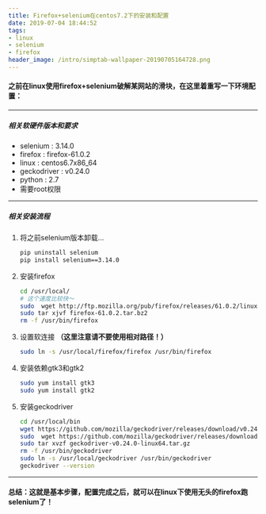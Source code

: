 ```yaml
---
title: Firefox+selenium在centos7.2下的安装和配置
date: 2019-07-04 18:44:52
tags: 
- linux
- selenium
- firefox
header_image: /intro/simptab-wallpaper-20190705164728.png
---
```


#### 之前在linux使用firefox+selenium破解某网站的滑块，在这里着重写一下环境配置：

--- 
##### 相关软硬件版本和要求
- selenium : 3.14.0
- firefox : firefox-61.0.2
- linux : centos6.7x86_64
- geckodriver : v0.24.0
- python : 2.7
- 需要root权限

--- 

##### 相关安装流程

1. 将之前selenium版本卸载...
    ```bash
    pip uninstall selenium  
    pip install selenium==3.14.0
    ```
2. 安装firefox
    ```bash 
    cd /usr/local/          
    # 这个速度比较快～
    sudo  wget http://ftp.mozilla.org/pub/firefox/releases/61.0.2/linux-x86_64/en-US/firefox-61.0.2.tar.bz2
    sudo tar xjvf firefox-61.0.2.tar.bz2 
    rm -f /usr/bin/firefox
    ```
3. 设置软连接 **（这里注意请不要使用相对路径！）** 
    ```bash
    sudo ln -s /usr/local/firefox/firefox /usr/bin/firefox
    ```
4. 安装依赖gtk3和gtk2
    ```bash
    sudo yum install gtk3
    sudo yum install gtk2
    ```
5. 安装geckodriver
    ```bash
    cd /usr/local/bin
    wget https://github.com/mozilla/geckodriver/releases/download/v0.24.0/geckodriver-v0.24.0-linux64.tar.gz
    sudo  wget https://github.com/mozilla/geckodriver/releases/download/v0.24.0/geckodriver-v0.24.0-linux64.tar.gz
    sudo tar xvzf geckodriver-v0.24.0-linux64.tar.gz 
    rm -f /usr/bin/geckodriver
    sudo ln -s /usr/local/geckodriver /usr/bin/geckodriver
    geckodriver --version
    ```

--- 
####  **总结：这就是基本步骤，配置完成之后，就可以在linux下使用无头的firefox跑selenium了！** 